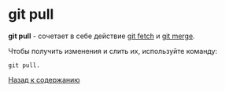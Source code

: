 # git pull

**git pull** - сочетает в себе действие [git fetch](/fetch.md) и [git merge](/merge.md).

Чтобы получить изменения и слить их, используйте команду:

```
git pull.
```


[Назад к содержанию](readme.md)